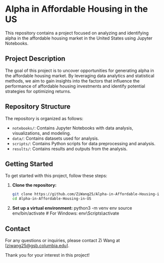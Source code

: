 # Alpha in Affordable Housing in the US

This repository contains a project focused on analyzing and identifying alpha in the affordable housing market in the United States using Jupyter Notebooks.

## Project Description

The goal of this project is to uncover opportunities for generating alpha in the affordable housing market. By leveraging data analytics and statistical methods, we aim to gain insights into the factors that influence the performance of affordable housing investments and identify potential strategies for optimizing returns.

## Repository Structure

The repository is organized as follows:

- `notebooks/`: Contains Jupyter Notebooks with data analysis, visualizations, and modeling.
- `data/`: Contains datasets used for analysis.
- `scripts/`: Contains Python scripts for data preprocessing and analysis.
- `results/`: Contains results and outputs from the analysis.

## Getting Started

To get started with this project, follow these steps:

1. **Clone the repository:**
   ```bash
   git clone https://github.com/ZiWang25/Alpha-in-Affordable-Housing-in-US.git
   cd Alpha-in-Affordable-Housing-in-US

2. **Set up a virtual environment:**
   python3 -m venv env
   source env/bin/activate   # For Windows: env\Scripts\activate

## Contact

For any questions or inquiries, please contact Zi Wang at [ziwang25@gsb.columbia.edu].

Thank you for your interest in this project!
